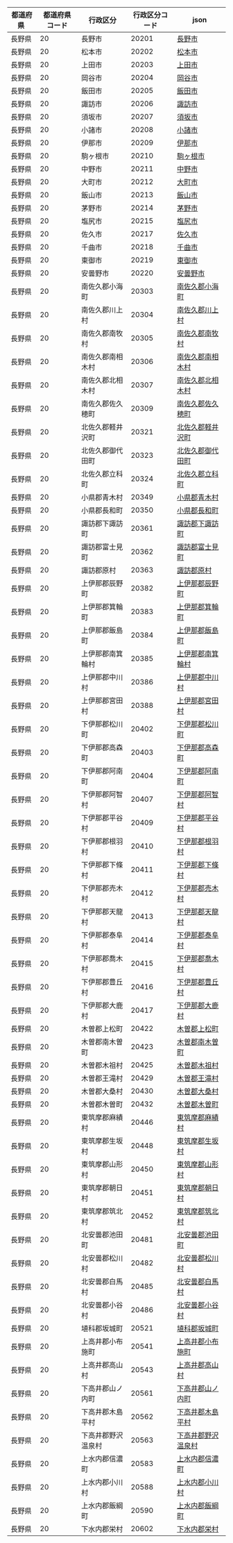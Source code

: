 |  都道府県  | 都道府県コード | 行政区分 | 行政区分コード | json |
|-----------|--------------|--------- |--------------|------|
| 長野県 | 20 | 長野市 | 20201 | [長野市](/geojson/20/20201.json) |
| 長野県 | 20 | 松本市 | 20202 | [松本市](/geojson/20/20202.json) |
| 長野県 | 20 | 上田市 | 20203 | [上田市](/geojson/20/20203.json) |
| 長野県 | 20 | 岡谷市 | 20204 | [岡谷市](/geojson/20/20204.json) |
| 長野県 | 20 | 飯田市 | 20205 | [飯田市](/geojson/20/20205.json) |
| 長野県 | 20 | 諏訪市 | 20206 | [諏訪市](/geojson/20/20206.json) |
| 長野県 | 20 | 須坂市 | 20207 | [須坂市](/geojson/20/20207.json) |
| 長野県 | 20 | 小諸市 | 20208 | [小諸市](/geojson/20/20208.json) |
| 長野県 | 20 | 伊那市 | 20209 | [伊那市](/geojson/20/20209.json) |
| 長野県 | 20 | 駒ヶ根市 | 20210 | [駒ヶ根市](/geojson/20/20210.json) |
| 長野県 | 20 | 中野市 | 20211 | [中野市](/geojson/20/20211.json) |
| 長野県 | 20 | 大町市 | 20212 | [大町市](/geojson/20/20212.json) |
| 長野県 | 20 | 飯山市 | 20213 | [飯山市](/geojson/20/20213.json) |
| 長野県 | 20 | 茅野市 | 20214 | [茅野市](/geojson/20/20214.json) |
| 長野県 | 20 | 塩尻市 | 20215 | [塩尻市](/geojson/20/20215.json) |
| 長野県 | 20 | 佐久市 | 20217 | [佐久市](/geojson/20/20217.json) |
| 長野県 | 20 | 千曲市 | 20218 | [千曲市](/geojson/20/20218.json) |
| 長野県 | 20 | 東御市 | 20219 | [東御市](/geojson/20/20219.json) |
| 長野県 | 20 | 安曇野市 | 20220 | [安曇野市](/geojson/20/20220.json) |
| 長野県 | 20 | 南佐久郡小海町 | 20303 | [南佐久郡小海町](/geojson/20/20303.json) |
| 長野県 | 20 | 南佐久郡川上村 | 20304 | [南佐久郡川上村](/geojson/20/20304.json) |
| 長野県 | 20 | 南佐久郡南牧村 | 20305 | [南佐久郡南牧村](/geojson/20/20305.json) |
| 長野県 | 20 | 南佐久郡南相木村 | 20306 | [南佐久郡南相木村](/geojson/20/20306.json) |
| 長野県 | 20 | 南佐久郡北相木村 | 20307 | [南佐久郡北相木村](/geojson/20/20307.json) |
| 長野県 | 20 | 南佐久郡佐久穂町 | 20309 | [南佐久郡佐久穂町](/geojson/20/20309.json) |
| 長野県 | 20 | 北佐久郡軽井沢町 | 20321 | [北佐久郡軽井沢町](/geojson/20/20321.json) |
| 長野県 | 20 | 北佐久郡御代田町 | 20323 | [北佐久郡御代田町](/geojson/20/20323.json) |
| 長野県 | 20 | 北佐久郡立科町 | 20324 | [北佐久郡立科町](/geojson/20/20324.json) |
| 長野県 | 20 | 小県郡青木村 | 20349 | [小県郡青木村](/geojson/20/20349.json) |
| 長野県 | 20 | 小県郡長和町 | 20350 | [小県郡長和町](/geojson/20/20350.json) |
| 長野県 | 20 | 諏訪郡下諏訪町 | 20361 | [諏訪郡下諏訪町](/geojson/20/20361.json) |
| 長野県 | 20 | 諏訪郡富士見町 | 20362 | [諏訪郡富士見町](/geojson/20/20362.json) |
| 長野県 | 20 | 諏訪郡原村 | 20363 | [諏訪郡原村](/geojson/20/20363.json) |
| 長野県 | 20 | 上伊那郡辰野町 | 20382 | [上伊那郡辰野町](/geojson/20/20382.json) |
| 長野県 | 20 | 上伊那郡箕輪町 | 20383 | [上伊那郡箕輪町](/geojson/20/20383.json) |
| 長野県 | 20 | 上伊那郡飯島町 | 20384 | [上伊那郡飯島町](/geojson/20/20384.json) |
| 長野県 | 20 | 上伊那郡南箕輪村 | 20385 | [上伊那郡南箕輪村](/geojson/20/20385.json) |
| 長野県 | 20 | 上伊那郡中川村 | 20386 | [上伊那郡中川村](/geojson/20/20386.json) |
| 長野県 | 20 | 上伊那郡宮田村 | 20388 | [上伊那郡宮田村](/geojson/20/20388.json) |
| 長野県 | 20 | 下伊那郡松川町 | 20402 | [下伊那郡松川町](/geojson/20/20402.json) |
| 長野県 | 20 | 下伊那郡高森町 | 20403 | [下伊那郡高森町](/geojson/20/20403.json) |
| 長野県 | 20 | 下伊那郡阿南町 | 20404 | [下伊那郡阿南町](/geojson/20/20404.json) |
| 長野県 | 20 | 下伊那郡阿智村 | 20407 | [下伊那郡阿智村](/geojson/20/20407.json) |
| 長野県 | 20 | 下伊那郡平谷村 | 20409 | [下伊那郡平谷村](/geojson/20/20409.json) |
| 長野県 | 20 | 下伊那郡根羽村 | 20410 | [下伊那郡根羽村](/geojson/20/20410.json) |
| 長野県 | 20 | 下伊那郡下條村 | 20411 | [下伊那郡下條村](/geojson/20/20411.json) |
| 長野県 | 20 | 下伊那郡売木村 | 20412 | [下伊那郡売木村](/geojson/20/20412.json) |
| 長野県 | 20 | 下伊那郡天龍村 | 20413 | [下伊那郡天龍村](/geojson/20/20413.json) |
| 長野県 | 20 | 下伊那郡泰阜村 | 20414 | [下伊那郡泰阜村](/geojson/20/20414.json) |
| 長野県 | 20 | 下伊那郡喬木村 | 20415 | [下伊那郡喬木村](/geojson/20/20415.json) |
| 長野県 | 20 | 下伊那郡豊丘村 | 20416 | [下伊那郡豊丘村](/geojson/20/20416.json) |
| 長野県 | 20 | 下伊那郡大鹿村 | 20417 | [下伊那郡大鹿村](/geojson/20/20417.json) |
| 長野県 | 20 | 木曽郡上松町 | 20422 | [木曽郡上松町](/geojson/20/20422.json) |
| 長野県 | 20 | 木曽郡南木曽町 | 20423 | [木曽郡南木曽町](/geojson/20/20423.json) |
| 長野県 | 20 | 木曽郡木祖村 | 20425 | [木曽郡木祖村](/geojson/20/20425.json) |
| 長野県 | 20 | 木曽郡王滝村 | 20429 | [木曽郡王滝村](/geojson/20/20429.json) |
| 長野県 | 20 | 木曽郡大桑村 | 20430 | [木曽郡大桑村](/geojson/20/20430.json) |
| 長野県 | 20 | 木曽郡木曽町 | 20432 | [木曽郡木曽町](/geojson/20/20432.json) |
| 長野県 | 20 | 東筑摩郡麻績村 | 20446 | [東筑摩郡麻績村](/geojson/20/20446.json) |
| 長野県 | 20 | 東筑摩郡生坂村 | 20448 | [東筑摩郡生坂村](/geojson/20/20448.json) |
| 長野県 | 20 | 東筑摩郡山形村 | 20450 | [東筑摩郡山形村](/geojson/20/20450.json) |
| 長野県 | 20 | 東筑摩郡朝日村 | 20451 | [東筑摩郡朝日村](/geojson/20/20451.json) |
| 長野県 | 20 | 東筑摩郡筑北村 | 20452 | [東筑摩郡筑北村](/geojson/20/20452.json) |
| 長野県 | 20 | 北安曇郡池田町 | 20481 | [北安曇郡池田町](/geojson/20/20481.json) |
| 長野県 | 20 | 北安曇郡松川村 | 20482 | [北安曇郡松川村](/geojson/20/20482.json) |
| 長野県 | 20 | 北安曇郡白馬村 | 20485 | [北安曇郡白馬村](/geojson/20/20485.json) |
| 長野県 | 20 | 北安曇郡小谷村 | 20486 | [北安曇郡小谷村](/geojson/20/20486.json) |
| 長野県 | 20 | 埴科郡坂城町 | 20521 | [埴科郡坂城町](/geojson/20/20521.json) |
| 長野県 | 20 | 上高井郡小布施町 | 20541 | [上高井郡小布施町](/geojson/20/20541.json) |
| 長野県 | 20 | 上高井郡高山村 | 20543 | [上高井郡高山村](/geojson/20/20543.json) |
| 長野県 | 20 | 下高井郡山ノ内町 | 20561 | [下高井郡山ノ内町](/geojson/20/20561.json) |
| 長野県 | 20 | 下高井郡木島平村 | 20562 | [下高井郡木島平村](/geojson/20/20562.json) |
| 長野県 | 20 | 下高井郡野沢温泉村 | 20563 | [下高井郡野沢温泉村](/geojson/20/20563.json) |
| 長野県 | 20 | 上水内郡信濃町 | 20583 | [上水内郡信濃町](/geojson/20/20583.json) |
| 長野県 | 20 | 上水内郡小川村 | 20588 | [上水内郡小川村](/geojson/20/20588.json) |
| 長野県 | 20 | 上水内郡飯綱町 | 20590 | [上水内郡飯綱町](/geojson/20/20590.json) |
| 長野県 | 20 | 下水内郡栄村 | 20602 | [下水内郡栄村](/geojson/20/20602.json) |
